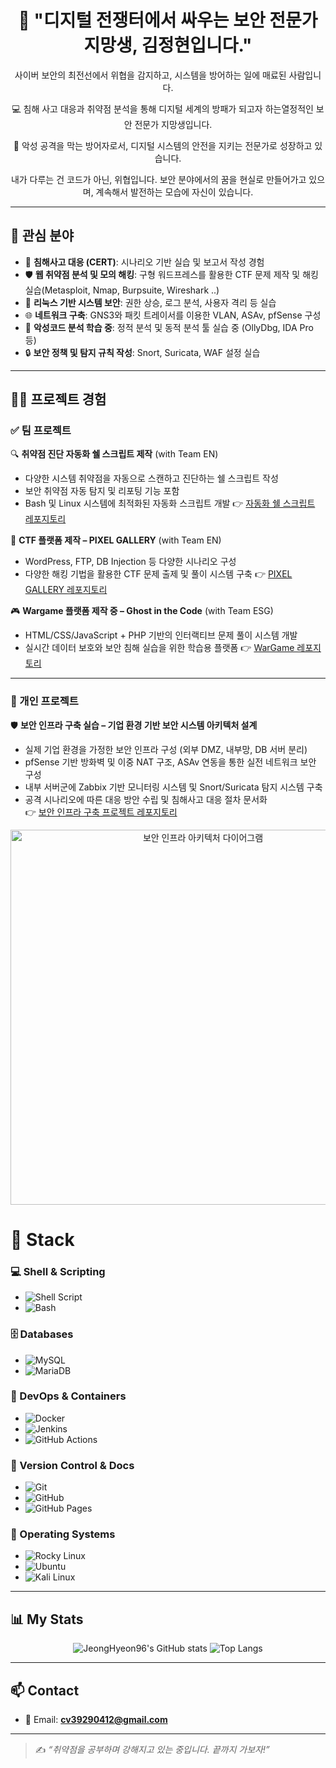 <h1 align="center"> 🔐 "디지털 전쟁터에서 싸우는 보안 전문가 지망생, 김정현입니다." </h1>

<p align="center">사이버 보안의 최전선에서 위협을 감지하고, 시스템을 방어하는 일에 매료된 사람입니다.</p>  
<p align="center">💻 침해 사고 대응과 취약점 분석을 통해 디지털 세계의 방패가 되고자 하는열정적인 보안 전문가 지망생입니다.</p>
<p align="center">🎯 악성 공격을 막는 방어자로서, 디지털 시스템의 안전을 지키는 전문가로 성장하고 있습니다.</p>
<p align="center">내가 다루는 건 코드가 아닌, 위협입니다. 보안 분야에서의 꿈을 현실로 만들어가고 있으며, 계속해서 발전하는 모습에 자신이 있습니다.</p>


---

## 🎯 관심 분야

- 🚨 **침해사고 대응 (CERT)**: 시나리오 기반 실습 및 보고서 작성 경험  
- 🛡 **웹 취약점 분석 및 모의 해킹**: 구형 워드프레스를 활용한 CTF 문제 제작 및 해킹 실습(Metasploit, Nmap, Burpsuite, Wireshark ..)  
- 🧠 **리눅스 기반 시스템 보안**: 권한 상승, 로그 분석, 사용자 격리 등 실습  
- 🌐 **네트워크 구축**: GNS3와 패킷 트레이서를 이용한 VLAN, ASAv, pfSense 구성  
- 🐞 **악성코드 분석 학습 중**: 정적 분석 및 동적 분석 툴 실습 중 (OllyDbg, IDA Pro 등)  
- 🔒 **보안 정책 및 탐지 규칙 작성**: Snort, Suricata, WAF 설정 실습

---

## 👨‍💻 프로젝트 경험

### ✅ 팀 프로젝트

🔍 **취약점 진단 자동화 쉘 스크립트 제작** (with Team EN)
- 다양한 시스템 취약점을 자동으로 스캔하고 진단하는 쉘 스크립트 작성
- 보안 취약점 자동 탐지 및 리포팅 기능 포함
- Bash 및 Linux 시스템에 최적화된 자동화 스크립트 개발
👉 [자동화 쉘 스크립트 레포지토리](https://github.com/JeongHyeon96/Vulnerability-Scanner-ScriptTeamEN)

🎨 **CTF 플랫폼 제작 – PIXEL GALLERY** (with Team EN)
- WordPress, FTP, DB Injection 등 다양한 시나리오 구성
- 다양한 해킹 기법을 활용한 CTF 문제 출제 및 풀이 시스템 구축
👉 [PIXEL GALLERY 레포지토리](https://github.com/JeongHyeon96/CTF_PixelGallery_TeamEN)

🎮 **Wargame 플랫폼 제작 중 – Ghost in the Code** (with Team ESG)
- HTML/CSS/JavaScript + PHP 기반의 인터랙티브 문제 풀이 시스템 개발
- 실시간 데이터 보호와 보안 침해 실습을 위한 학습용 플랫폼
👉 [WarGame 레포지토리](https://github.com/JeongHyeon96/WarGame_TeamESG)

---

### 🔨 개인 프로젝트

🛡 **보안 인프라 구축 실습 – 기업 환경 기반 보안 시스템 아키텍처 설계**  
- 실제 기업 환경을 가정한 보안 인프라 구성 (외부 DMZ, 내부망, DB 서버 분리)  
- pfSense 기반 방화벽 및 이중 NAT 구조, ASAv 연동을 통한 실전 네트워크 보안 구성  
- 내부 서버군에 Zabbix 기반 모니터링 시스템 및 Snort/Suricata 탐지 시스템 구축  
- 공격 시나리오에 따른 대응 방안 수립 및 침해사고 대응 절차 문서화  
👉 [보안 인프라 구축 프로젝트 레포지토리](https://github.com/JeongHyeon96/full_security_portfolio) 

<p align="center">
  <img src="https://github.com/JeongHyeon96/full_security_portfolio/raw/main/full_security_portfolio.PNG" width="600" alt="보안 인프라 아키텍처 다이어그램" />
</p>

# 🔧 Stack

### 💻 Shell & Scripting
- ![Shell Script](https://img.shields.io/badge/-Shell%20Script-121011?style=for-the-badge&logo=gnubash&logoColor=white) 
- ![Bash](https://img.shields.io/badge/-Bash-4EAA25?style=for-the-badge&logo=gnubash&logoColor=white)

### 🗄 Databases
- ![MySQL](https://img.shields.io/badge/-MySQL-005C84?style=for-the-badge&logo=mysql&logoColor=white) 
- ![MariaDB](https://img.shields.io/badge/-MariaDB-003545?style=for-the-badge&logo=mariadb&logoColor=white)

### 🚀 DevOps & Containers
- ![Docker](https://img.shields.io/badge/-Docker-2496ED?style=for-the-badge&logo=docker&logoColor=white) 
- ![Jenkins](https://img.shields.io/badge/-Jenkins-D24939?style=for-the-badge&logo=jenkins&logoColor=white)
- ![GitHub Actions](https://img.shields.io/badge/-GitHub%20Actions-2088FF?style=for-the-badge&logo=githubactions&logoColor=white)

### 📂 Version Control & Docs
- ![Git](https://img.shields.io/badge/-Git-F05032?style=for-the-badge&logo=git&logoColor=white) 
- ![GitHub](https://img.shields.io/badge/-GitHub-181717?style=for-the-badge&logo=github&logoColor=white) 
- ![GitHub Pages](https://img.shields.io/badge/-GitHub%20Pages-121011?style=for-the-badge&logo=githubpages&logoColor=white)

### 🧰 Operating Systems
- ![Rocky Linux](https://img.shields.io/badge/-Rocky%20Linux-10B981?style=for-the-badge&logo=rockylinux&logoColor=white) 
- ![Ubuntu](https://img.shields.io/badge/-Ubuntu-E95420?style=for-the-badge&logo=ubuntu&logoColor=white) 
- ![Kali Linux](https://img.shields.io/badge/-Kali%20Linux-557C94?style=for-the-badge&logo=kalilinux&logoColor=white)


---

## 📊 My Stats

<p align="center">
  <img src="https://github-readme-stats.vercel.app/api?username=JeongHyeon96&show_icons=true&theme=tokyonight" alt="JeongHyeon96's GitHub stats" />
  <img src="https://github-readme-stats.vercel.app/api/top-langs/?username=JeongHyeon96&layout=compact&theme=tokyonight" alt="Top Langs" />
</p>

---



## 📫 Contact

- 📧 Email: **cv39290412@gmail.com**

---

> ✍️ *“취약점을 공부하며 강해지고 있는 중입니다. 끝까지 가보자!”*
